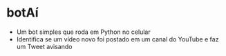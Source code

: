 # botAí

- Um bot simples que roda em Python no celular
- Identifica se um vídeo novo foi postado em um canal do YouTube e faz um Tweet avisando
